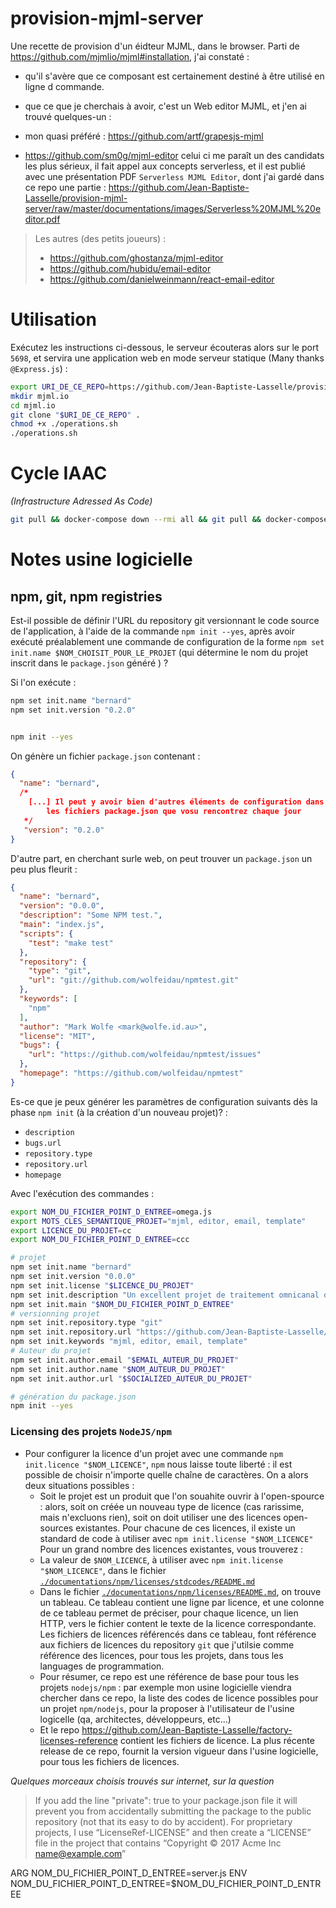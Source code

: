 # provision-mjml-server

Une recette de provision d'un éidteur MJML, dans le browser.
Parti de https://github.com/mjmlio/mjml#installation, j'ai constaté : 
* qu'il s'avère que ce composant est certainement destiné à être utilisé en ligne d commande.
* que ce que je cherchais à avoir, c'est un Web editor MJML, et j'en ai trouvé quelques-un : 

* mon quasi préféré : https://github.com/artf/grapesjs-mjml
* https://github.com/sm0g/mjml-editor   celui ci me paraît un des candidats les plus sérieux, il fait appel aux concepts serverless, et il est publié avec une présentation PDF `Serverless MJML Editor`, dont j'ai gardé dans ce repo une partie : https://github.com/Jean-Baptiste-Lasselle/provision-mjml-server/raw/master/documentations/images/Serverless%20MJML%20editor.pdf

> 
> Les autres (des petits joueurs) : 
> 
> * https://github.com/ghostanza/mjml-editor
> * https://github.com/hubidu/email-editor
> * https://github.com/danielweinmann/react-email-editor
> 

# Utilisation

Exécutez les instructions ci-dessous, le serveur écouteras alors sur le port `5698`, et servira une application web en mode serveur statique (Many thanks `@Express.js`) : 

```bash
export URI_DE_CE_REPO=https://github.com/Jean-Baptiste-Lasselle/provision-mjml-server/
mkdir mjml.io
cd mjml.io
git clone "$URI_DE_CE_REPO" . 
chmod +x ./operations.sh
./operations.sh

```

# Cycle IAAC


_(Infrastructure Adressed As Code)_

```bash
git pull && docker-compose down --rmi all && git pull && docker-compose down --rmi all && docker-compose up -d --force-recreate --build && docker logs -f mjml.kytes.io
```

# Notes usine logicielle

## npm, git, npm registries

Est-il possible de définir l'URL du repository git versionnant le code source de l'application, à l'aide de la commande `npm init --yes`, après avoir exécuté préalablement une commande de configuration de la forme `npm set init.name $NOM_CHOISIT_POUR_LE_PROJET` (qui détermine le nom du projet inscrit dans le `package.json` généré ) ?

Si l'on exécute :

```bash
npm set init.name "bernard"
npm set init.version "0.2.0"


npm init --yes
```
On génère un fichier `package.json` contenant  : 

```json
{
  "name": "bernard",
  /*
    [...] Il peut y avoir bien d'autres éléments de configuration dans
        les fichiers package.json que vosu rencontrez chaque jour
   */
   "version": "0.2.0"
}

```

D'autre part, en cherchant surle web, on peut trouver un `package.json` un peu plus fleurit : 


```json
{
  "name": "bernard",
  "version": "0.0.0",
  "description": "Some NPM test.",
  "main": "index.js",
  "scripts": {
    "test": "make test"
  },
  "repository": {
    "type": "git",
    "url": "git://github.com/wolfeidau/npmtest.git"
  },
  "keywords": [
    "npm"
  ],
  "author": "Mark Wolfe <mark@wolfe.id.au>",
  "license": "MIT",
  "bugs": {
    "url": "https://github.com/wolfeidau/npmtest/issues"
  },
  "homepage": "https://github.com/wolfeidau/npmtest"
}

```

Es-ce que je peux générer les paramètres de configuration suivants dès la phase `npm init` (à la création d'un nouveau projet)?  : 
* `description`
* `bugs.url`
* `repository.type`
* `repository.url`
* `homepage`


Avec l'exécution des commandes  : 

```bash
export NOM_DU_FICHIER_POINT_D_ENTREE=omega.js
export MOTS_CLES_SEMANTIQUE_PROJET="mjml, editor, email, template"
export LICENCE_DU_PROJET=cc
export NOM_DU_FICHIER_POINT_D_ENTREE=ccc

# projet
npm set init.name "bernard"
npm set init.version "0.0.0"
npm set init.license "$LICENCE_DU_PROJET"
npm set init.description "Un excellent projet de traitement omnicanal des données de géolocalisation"
npm set init.main "$NOM_DU_FICHIER_POINT_D_ENTREE"
# versionning projet
npm set init.repository.type "git"
npm set init.repository.url "https://github.com/Jean-Baptiste-Lasselle/the-bernad-project"
npm set init.keywords "mjml, editor, email, template"
# Auteur du projet
npm set init.author.email "$EMAIL_AUTEUR_DU_PROJET"
npm set init.author.name "$NOM_AUTEUR_DU_PROJET"
npm set init.author.url "$SOCIALIZED_AUTEUR_DU_PROJET"

# génération du package.json
npm init --yes
```

### Licensing des projets `NodeJS/npm`

* Pour configurer la licence d'un projet avec une commande `npm init.licence "$NOM_LICENCE"`, `npm` nous laisse toute liberté : il est possible de choisir n'importe quelle chaîne de caractères. On a alors deux situations possibles : 
  * Soit le projet est un produit que l'on souahite ouvrir à l'open-spource : alors, soit on créée un nouveau type de licence (cas rarissime, mais n'excluons rien), soit on doit utiliser une des licences open-sources existantes. Pour chacune de ces licences, il existe un standard de code à utiliser avec `npm init.license "$NOM_LICENCE"`  Pour un grand nombre des licences existantes, vous trouverez : 
  * La valeur de `$NOM_LICENCE`, à utiliser avec `npm init.license "$NOM_LICENCE"`, dans le fichier [`./documentations/npm/licenses/stdcodes/README.md`](./documentations/npm/licenses/stdcodes)
  * Dans le fichier [`./documentations/npm/licenses/README.md`](./documentations/npm/licenses), on trouve un tableau. Ce tableau contient une ligne par licence, et une colonne de ce tableau permet de préciser, pour chaque licence, un lien HTTP, vers le fichier content le texte de la licence correspondante. Les fichiers de licences référencés dans ce tableau, font référence aux fichiers de licences du repository `git` que j'utilsie comme référence des licences, pour tous les projets, dans tous les languages de programmation.
  * Pour résumer, ce repo est une référence de base pour tous les projets `nodejs/npm` : par exemple mon usine logicielle viendra chercher dans ce repo, la liste des codes de licence possibles pour un projet `npm/nodejs`, pour la proposer à l'utilisateur de l'usine logicelle (qa, architectes, développeurs, etc...) 
  * Et le repo https://github.com/Jean-Baptiste-Lasselle/factory-licenses-reference contient les fichiers de licence. La plus récente release de ce repo, fournit la version vigueur dans l'usine logicielle, pour tous les fichiers de licences.
  
  


_Quelques morceaux choisis trouvés sur  internet, sur la question_

> If you add the line  "private": true to your package.json file it will prevent you from accidentally submitting the package to the public repository (not that its easy to do by accident).
> For proprietary projects, I use “LicenseRef-LICENSE” and then create a “LICENSE” file in the project that contains “Copyright © 2017 Acme Inc <name@example.com>”


ARG NOM_DU_FICHIER_POINT_D_ENTREE=server.js
ENV NOM_DU_FICHIER_POINT_D_ENTREE=$NOM_DU_FICHIER_POINT_D_ENTREE
